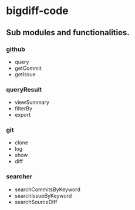 bigdiff-code
============

## Sub modules and functionalities.

### github
* query
* getCommit
* getIssue

### queryResult
* viewSummary
* filterBy
* export

### git
* clone
* log
* show
* diff

### searcher
* searchCommitsByKeyword
* searchIssueByKeyword
* searchSourceDiff

